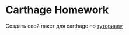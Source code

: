 # Carthage Homework

Создать свой пакет для carthage по [туториалу](https://github.com/Carthage/Carthage#supporting-carthage-for-your-framework)